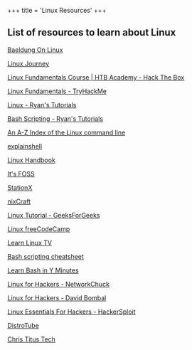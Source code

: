 +++
title = 'Linux Resources'
+++

## List of resources to learn about **Linux**

[Baeldung On Linux](https://www.baeldung.com/linux/)

[Linux Journey](https://linuxjourney.com/)

[Linux Fundamentals Course | HTB Academy - Hack The Box](https://academy.hackthebox.com/course/preview/linux-fundamentals)

[Linux Fundamentals - TryHackMe](https://tryhackme.com/r/module/linux-fundamentals)

[Linux - Ryan's Tutorials](https://ryanstutorials.net/linuxtutorial/)

[Bash Scripting - Ryan's Tutorials](https://ryanstutorials.net/bash-scripting-tutorial/)

[An A-Z Index of the Linux command line](https://ss64.com/bash/)

[explainshell](https://explainshell.com/)

[Linux Handbook](https://linuxhandbook.com/)

[It's FOSS](https://itsfoss.com/)

[StationX](https://www.stationx.net/category/linux/)

[nixCraft](https://www.cyberciti.biz/)

[Linux Tutorial - GeeksForGeeks](https://www.geeksforgeeks.org/linux-tutorial/)

[Linux freeCodeCamp](https://www.freecodecamp.org/news/learn-linux-for-beginners-book-basic-to-advanced)

[Learn Linux TV](https://www.learnlinux.tv/)

[Bash scripting cheatsheet](https://devhints.io/bash)

[Learn Bash in Y Minutes](https://learnxinyminutes.com/bash/)

[Linux for Hackers - NetworkChuck](https://www.youtube.com/watch?v=VbEx7B_PTOE&list=PLIhvC56v63IJIujb5cyE13oLuyORZpdkL)

[Linux for Hackers - David Bombal](https://www.youtube.com/watch?v=YJUVNlmIO6E&list=PLhfrWIlLOoKOs-fjCPHdzD2icF2vORfwK)

[Linux Essentials For Hackers - HackerSploit](https://www.youtube.com/watch?v=T0Db6dVYyoA&list=PLBf0hzazHTGMh2fe2MFf3lCgk0rKmS2by)

[DistroTube](https://www.youtube.com/@DistroTube)

[Chris Titus Tech](https://www.youtube.com/@ChrisTitusTech)
